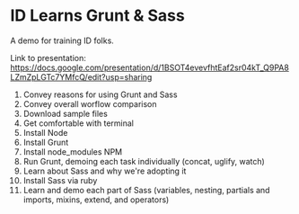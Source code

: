 # ID Learns Grunt & Sass
A demo for training ID folks.

Link to presentation: https://docs.google.com/presentation/d/1BSOT4evevfhtEaf2sr04kT_Q9PA8LZmZpLGTc7YMfcQ/edit?usp=sharing

1.	Convey reasons for using Grunt and Sass
2.	Convey overall worflow comparison
3.	Download sample files
4.	Get comfortable with terminal
5.	Install Node
6.	Install Grunt
7.	Install node_modules NPM
8.	Run Grunt, demoing each task individually (concat, uglify, watch)
9.	Learn about Sass and why we're adopting it
10.	Install Sass via ruby
11.	Learn and demo each part of Sass (variables, nesting, partials and imports, mixins, extend, and operators)